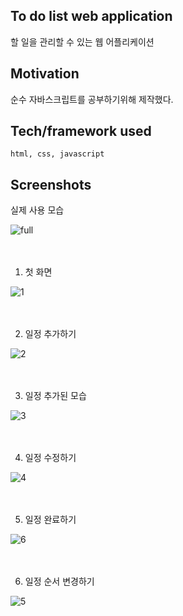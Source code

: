 
## To do list web application
할 일을 관리할 수 있는 웹 어플리케이션

## Motivation
순수 자바스크립트를 공부하기위해 제작했다.

## Tech/framework used
```
html, css, javascript
```

## Screenshots
실제 사용 모습

![full](https://user-images.githubusercontent.com/31440203/54866425-c5d57c80-4db6-11e9-8862-1916d6d990ac.gif)
<br><br><br>

1. 첫 화면

![1](https://user-images.githubusercontent.com/31440203/54866419-c53ce600-4db6-11e9-9b17-c8459af33542.png)
<br><br><br>

2. 일정 추가하기

![2](https://user-images.githubusercontent.com/31440203/54866420-c53ce600-4db6-11e9-8303-83485b5610ca.png)
<br><br><br>

3. 일정 추가된 모습

![3](https://user-images.githubusercontent.com/31440203/54866422-c5d57c80-4db6-11e9-8bea-7eca0d958b4b.png)
<br><br><br>

4. 일정 수정하기

![4](https://user-images.githubusercontent.com/31440203/54866423-c5d57c80-4db6-11e9-81ea-e40f500b0773.png)
<br><br><br>

5. 일정 완료하기

![6](https://user-images.githubusercontent.com/31440203/54866574-cec74d80-4db8-11e9-96f6-768f0b33736a.png)
<br><br><br>

6. 일정 순서 변경하기

![5](https://user-images.githubusercontent.com/31440203/54866424-c5d57c80-4db6-11e9-8828-38ea8ad21b49.gif)
<br><br><br>

